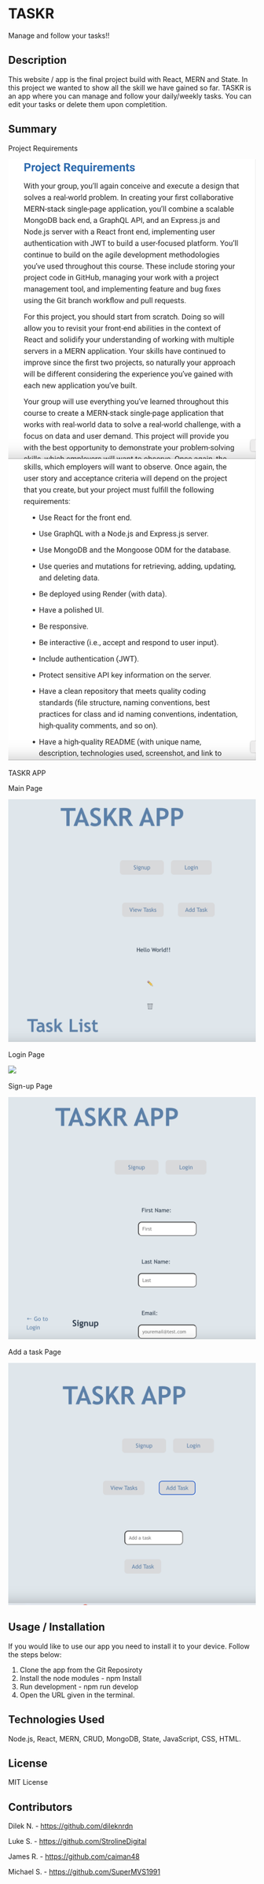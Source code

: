 # TASKR 

Manage and follow your tasks!!

## Description

This website / app is the final project build with React, MERN and State. In this project we wanted to show all the skill we have gained so far. 
TASKR is an app where you can manage and follow your daily/weekly tasks. You can edit your tasks or delete them upon completition. 

## Summary 

Project Requirements 

<img src="./client/assets/images/requirements.png">

<img src="./client/assets/images/requirements-2.png"> 

TASKR APP 

Main Page 

<img src="./client/assets/images/view-task.png">

Login Page 

<img src="../Taskr/client/assets/images/login.png">

Sign-up Page

<img src="./client/assets/images/signup.png"> 

Add a task Page 

<img src="./client/assets/images/add-a-task.png"> 


## Usage / Installation 

If you would like to use our app you need to install it to your device. Follow the steps below: 

1. Clone the app from the Git Reposiroty
2. Install the node modules - npm Install 
3. Run development - npm run develop 
4. Open the URL given in the terminal. 

## Technologies Used

Node.js, React, MERN, CRUD, MongoDB, State, JavaScript, CSS, HTML. 

## License 

MIT License

## Contributors 

Dilek N. - https://github.com/dileknrdn

Luke S. - https://github.com/StrolineDigital 

James R. - https://github.com/caiman48 

Michael S. - https://github.com/SuperMVS1991 


